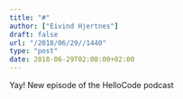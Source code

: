 ```yaml
---
title: "#"
author: ["Eivind Hjertnes"]
draft: false
url: "/2018/06/29//1440"
type: "post"
date: 2018-06-29T02:00:00+02:00
---
```


Yay! New episode of the HelloCode podcast
